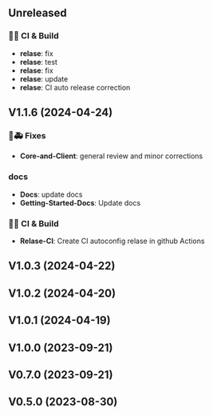 ## Unreleased

### 💚👷 CI & Build

- **relase**: fix
- **relase**: test
- **relase**: fix
- **relase**: update
- **relase**: CI auto release correction

## V1.1.6 (2024-04-24)

### 🐛🚑️ Fixes

- **Core-and-Client**: general review and minor corrections

### docs

- **Docs**: update docs
- **Getting-Started-Docs**: Update docs

### 💚👷 CI & Build

- **Relase-CI**: Create CI autoconfig relase in github Actions

## V1.0.3 (2024-04-22)

## V1.0.2 (2024-04-20)

## V1.0.1 (2024-04-19)

## V1.0.0 (2023-09-21)

## V0.7.0 (2023-09-21)

## V0.5.0 (2023-08-30)
